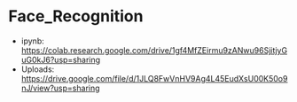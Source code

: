 # Face_Recognition

- ipynb:
https://colab.research.google.com/drive/1gf4MfZEirmu9zANwu96SjitjyGuG0kJ6?usp=sharing
- Uploads:
https://drive.google.com/file/d/1JLQ8FwVnHV9Ag4L45EudXsU00K50o9nJ/view?usp=sharing
